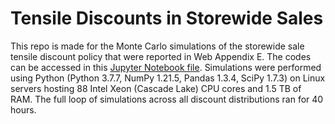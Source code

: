 # Tensile Discounts in Storewide Sales

This repo is made for the Monte Carlo simulations of the storewide sale tensile discount policy that were reported in Web Appendix E. The codes can be accessed in this [Jupyter Notebook file](https://github.com/hanchenresearch/Tensile-Discounts-in-Storewide-Sales/blob/main/Policy%20Simulation_build2(binomial)-10000sims.ipynb). Simulations were performed using Python (Python 3.7.7, NumPy 1.21.5, Pandas 1.3.4, SciPy 1.7.3) on Linux servers hosting 88 Intel Xeon (Cascade Lake) CPU cores and 1.5 TB of RAM. The full loop of simulations across all discount distributions ran for 40 hours. 

